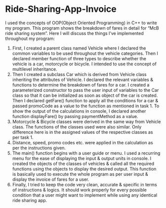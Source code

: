 # Ride-Sharing-App-Invoice
I used the concepts of OOP(Object Oriented Programming) in C++ to write my
program. This program shows the breakdown of fares in detail for “McB ride sharing
system”. Here I will discuss the things I’ve implemented throughout my program:

1. First, I created a parent class named Vehicle where I declared the common
variables to be used throughout the vehicle categories. Then I declared member
function of three types to describe whether the vehicle is a car, motorcycle or
bicycle. I intended to use the concept of multilevel inheritance.
2. Then I created a subclass Car which is derived from Vehicle class inheriting the
attributes of Vehicle. I declared the relevant variables & functions to determine
the breakdown of fares for a car. I created a parameterized constructor to pass the
user input of variables to the Car class so that it can be initialized as soon as
object of the car is created. Then I declared getFare() function to apply all the
conditions for a car & passed promoCode as a value to the function as mentioned
in task 1. To show the output of the calculations in console, I declared another
function displayFare() by passing paymentMethod as a value.
3. Motorcycle & Bicycle classes were derived in the same way from Vehicle class.
The functions of the classes used were also similar. Only difference here is in the
assigned values of the respective classes as per task 1.
4. Distance, speed, promo codes etc. were applied in the calculation as per the
instructions given.
5. The main() function begins with a user guide or menu. I used a recurring menu
for the ease of displaying the input & output units in console. I created the objects
of the classes of vehicles & called all the required functions using the objects to
display the desired output. This function is basically used to execute the whole
program as per user input & display the invoice of fares for a user.
6. Finally, I tried to keep the code very clean, accurate & specific in terms of instructions
& logics. It should work properly for every possible condition that a user might
want to implement while using any identical ride sharing app.
